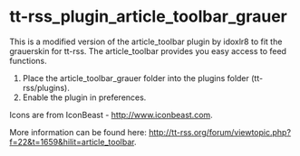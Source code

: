 tt-rss_plugin_article_toolbar_grauer
====================================

This is a modified version of the article_toolbar plugin by idoxlr8 to fit the grauerskin for tt-rss. The article_toolbar provides you easy access to feed functions.

1. Place the article_toolbar_grauer folder into the plugins folder (tt-rss/plugins).
2. Enable the plugin in preferences.

Icons are from IconBeast - http://www.iconbeast.com.

More information can be found here: http://tt-rss.org/forum/viewtopic.php?f=22&t=1659&hilit=article_toolbar.